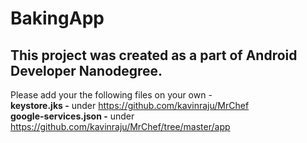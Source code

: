# BakingApp
## This project was created as a part of Android Developer Nanodegree.

Please add your the following files on your own -<br>
<b>keystore.jks -</b> under https://github.com/kavinraju/MrChef<br>
<b>google-services.json -</b> under https://github.com/kavinraju/MrChef/tree/master/app

